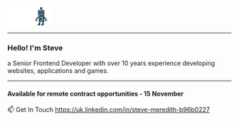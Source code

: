 <img src="https://raw.githubusercontent.com/Steveeeie/vanilla-js-parcel-starter/master/src/robot.gif" alt="" width="100" />


---

### Hello! I'm Steve

a Senior Frontend Developer with over 10 years experience developing websites, applications and games.

---
#### Available for remote contract opportunities - 15 November

📫 Get In Touch https://uk.linkedin.com/in/steve-meredith-b96b0227




<!--
**Steveeeie/Steveeeie** is a ✨ _special_ ✨ repository because its `README.md` (this file) appears on your GitHub profile.

Here are some ideas to get you started:

- 🔭 I’m currently working on ...
- 🌱 I’m currently learning ...
- 👯 I’m looking to collaborate on ...
- 🤔 I’m looking for help with ...
- 💬 Ask me about ...
- 📫 How to reach me: ...
- 😄 Pronouns: ...
- ⚡ Fun fact: ...
-->
